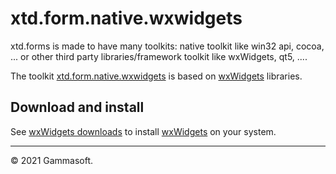 
# xtd.form.native.wxwidgets

xtd.forms is made to have many toolkits: native toolkit like win32 api, cocoa, ... or other third party libraries/framework toolkit like wxWidgets, qt5, ....

The toolkit [xtd.form.native.wxwidgets](.) is based on [wxWidgets](https://www.wxwidgets.org/)  libraries.

## Download and install

See [wxWidgets downloads](https://www.wxwidgets.org/downloads/) to install [wxWidgets](https://www.wxwidgets.org/)  on your system.

______________________________________________________________________________________________

© 2021 Gammasoft.
